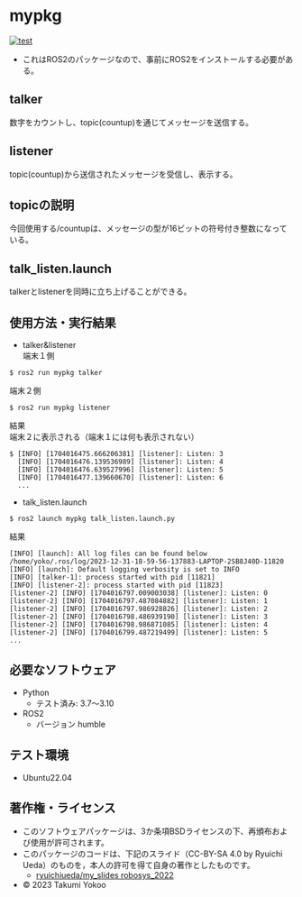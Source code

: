 # mypkg
[![test](https://github.com/yokkotaku/mypkg/actions/workflows/test.yml/badge.svg)](https://github.com/yokkotaku/mypkg/actions/workflows/test.yml)
* これはROS2のパッケージなので、事前にROS2をインストールする必要がある。

## talker
数字をカウントし、topic(countup)を通じてメッセージを送信する。

## listener
topic(countup)から送信されたメッセージを受信し、表示する。

## topicの説明
今回使用する/countupは、メッセージの型が16ビットの符号付き整数になっている。

## talk_listen.launch
talkerとlistenerを同時に立ち上げることができる。

## 使用方法・実行結果
* talker&listener  
端末１側
```
$ ros2 run mypkg talker
```
端末２側
```
$ ros2 run mypkg listener
```
結果  
端末２に表示される（端末１には何も表示されない）
```
$ [INFO] [1704016475.666206381] [listener]: Listen: 3
  [INFO] [1704016476.139536989] [listener]: Listen: 4
  [INFO] [1704016476.639527996] [listener]: Listen: 5
  [INFO] [1704016477.139660670] [listener]: Listen: 6
  ...
```
* talk_listen.launch
```
$ ros2 launch mypkg talk_listen.launch.py
```
結果
```
[INFO] [launch]: All log files can be found below /home/yoko/.ros/log/2023-12-31-18-59-56-137883-LAPTOP-2SB8J40D-11820
[INFO] [launch]: Default logging verbosity is set to INFO
[INFO] [talker-1]: process started with pid [11821]
[INFO] [listener-2]: process started with pid [11823]
[listener-2] [INFO] [1704016797.009003038] [listener]: Listen: 0
[listener-2] [INFO] [1704016797.487084882] [listener]: Listen: 1
[listener-2] [INFO] [1704016797.986928826] [listener]: Listen: 2
[listener-2] [INFO] [1704016798.486939190] [listener]: Listen: 3
[listener-2] [INFO] [1704016798.986871085] [listener]: Listen: 4
[listener-2] [INFO] [1704016799.487219499] [listener]: Listen: 5
...
```

## 必要なソフトウェア
* Python
  * テスト済み: 3.7〜3.10
* ROS2
  * バージョン humble

## テスト環境
* Ubuntu22.04

## 著作権・ライセンス
* このソフトウェアパッケージは、3か条項BSDライセンスの下、再頒布および使用が許可されます。
* このパッケージのコードは、下記のスライド（CC-BY-SA 4.0 by Ryuichi Ueda）のものを，本人の許可を得て自身の著作としたものです。
	* [ryuichiueda/my_slides robosys_2022](https://github.com/ryuichiueda/my_slides/tree/master/robosys_2022)
* © 2023 Takumi Yokoo
